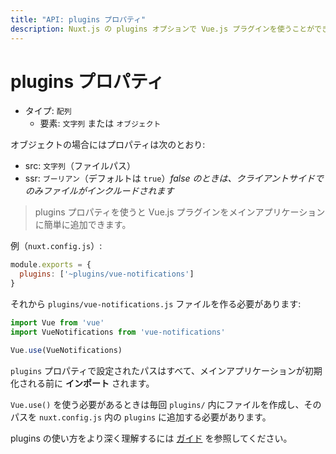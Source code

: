 ```yaml
---
title: "API: plugins プロパティ"
description: Nuxt.js の plugins オプションで Vue.js プラグインを使うことができます。
---
```


# plugins プロパティ

- タイプ: `配列`
  - 要素: `文字列` または `オブジェクト`

オブジェクトの場合にはプロパティは次のとおり:

- src: `文字列`（ファイルパス）
- ssr: `ブーリアン`（デフォルトは `true`）*false のときは、クライアントサイドでのみファイルがインクルードされます*

> plugins プロパティを使うと Vue.js プラグインをメインアプリケーションに簡単に追加できます。

例（`nuxt.config.js`）:

```js
module.exports = {
  plugins: ['~plugins/vue-notifications']
}
```

それから `plugins/vue-notifications.js` ファイルを作る必要があります:

```js
import Vue from 'vue'
import VueNotifications from 'vue-notifications'

Vue.use(VueNotifications)
```

`plugins` プロパティで設定されたパスはすべて、メインアプリケーションが初期化される前に **インポート** されます。

`Vue.use()` を使う必要があるときは毎回 `plugins/` 内にファイルを作成し、そのパスを `nuxt.config.js` 内の `plugins` に追加する必要があります。

plugins の使い方をより深く理解するには [ガイド](/guide/plugins#vue-プラグイン) を参照してください。
